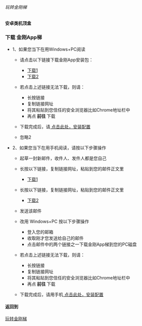 ###### 玩转金刚梯
#### 安卓类机顶盒
### 下载 金刚App梯

- 1、如果您当下在用Windows+PC阅读
  - 请点击以下链接下载金刚App安装包：
    - [下载1](https://github.com/a2zitpro/client/releases/download/latest/app-prod-release.apk)
    - [下载2](https://bitbucket.org/kk64/public/downloads/app-prod-release.apk)

  - 若点击上述链接无法下载，则请：
    - 长按链接
    - 复制链接网址
    - 将其粘贴到您信任的安全浏览器比如Chrome地址栏中
    - 再点<strong> 前往 </strong>下载

  - 下载完成后，请[ 点击此处，安装配置](https://github.com/a2zitpro/web/blob/master/LadderFree/Android/TVBox/KKLadderAPP/KKLadderAPPConfigure.md)
  - 忽略2

- 2、如果您当下在用手机阅读，请按以下步骤操作
  - 起草一封新邮件，收件人、发件人都是您自己
  - 长按以下链接，复制链接网址，粘贴到您的邮件正文里
    - [下载1](https://github.com/a2zitpro/client/releases/download/latest/app-prod-release.apk)
  - 长按以下链接，复制链接网址，粘贴到您的邮件正文里
    - [下载2](https://bitbucket.org/kk64/public/downloads/app-prod-release.apk)
  - 发送该邮件

  - 改用 Windows+PC 按以下步骤操作
    - 登入您的邮箱
    - 收取刚才您发送给自己的邮件
    - 点击邮件中的两个链接之一下载金刚App梯到您的PC磁盘

  - 若点击上述链接无法下载，则请：
    - 长按链接
    - 复制链接网址
    - 将其粘贴到您信任的安全浏览器比如Chrome地址栏中
    - 再点<strong> 前往 </strong>下载

  - 下载完成后，请用手机[ 点击此处，安装配置](https://github.com/a2zitpro/web/blob/master/LadderFree/Android/TVBox/KKLadderAPP/KKLadderAPPConfigure.md)

 

#### 返回到
[玩转金刚梯](https://github.com/a2zitpro/web/blob/master/LadderFree/A.md)
